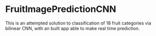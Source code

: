 # FruitImagePredictionCNN
This is an attempted solution to classification of 18 fruit categories via bilinear CNN, with an built app able to make real time prediction. 
